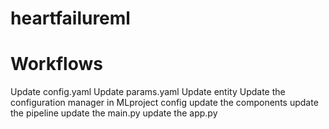 # heartfailureml


# Workflows

Update config.yaml
Update params.yaml
Update entity
Update the configuration manager in MLproject config
update the components
update the pipeline
update the main.py
update the app.py 